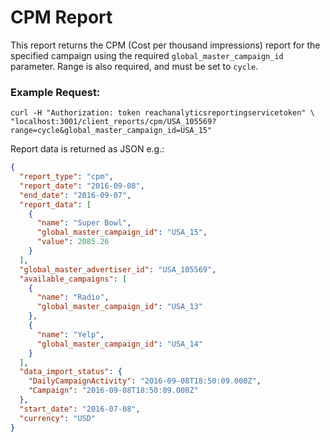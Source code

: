 # CPM Report

This report returns the CPM (Cost per thousand impressions) report for the specified campaign using the required `global_master_campaign_id` parameter.  Range is also required, and must be set to `cycle`.

### Example Request:

```
curl -H "Authorization: token reachanalyticsreportingservicetoken" \
"localhost:3001/client_reports/cpm/USA_105569?range=cycle&global_master_campaign_id=USA_15"
```

Report data is returned as JSON e.g.:

```json
{
  "report_type": "cpm",
  "report_date": "2016-09-08",
  "end_date": "2016-09-07",
  "report_data": [
    {
      "name": "Super Bowl",
      "global_master_campaign_id": "USA_15",
      "value": 2085.26
    }
  ],
  "global_master_advertiser_id": "USA_105569",
  "available_campaigns": [
    {
      "name": "Radio",
      "global_master_campaign_id": "USA_13"
    },
    {
      "name": "Yelp",
      "global_master_campaign_id": "USA_14"
    }
  ],
  "data_import_status": {
    "DailyCampaignActivity": "2016-09-08T18:50:09.000Z",
    "Campaign": "2016-09-08T18:50:09.000Z"
  },
  "start_date": "2016-07-08",
  "currency": "USD"
}

```
